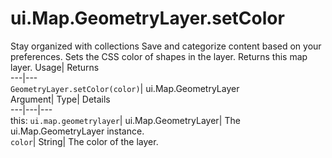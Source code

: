  
#  ui.Map.GeometryLayer.setColor
Stay organized with collections  Save and categorize content based on your preferences. 
Sets the CSS color of shapes in the layer. 
Returns this map layer.
Usage| Returns  
---|---  
`GeometryLayer.setColor(color)`| ui.Map.GeometryLayer  
Argument| Type| Details  
---|---|---  
this: `ui.map.geometrylayer`| ui.Map.GeometryLayer| The ui.Map.GeometryLayer instance.  
`color`| String| The color of the layer.  

